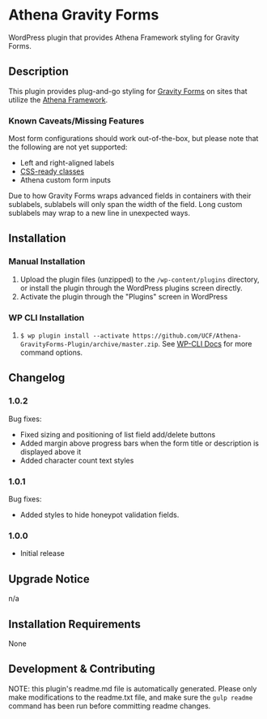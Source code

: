 # Athena Gravity Forms #

WordPress plugin that provides Athena Framework styling for Gravity Forms.


## Description ##

This plugin provides plug-and-go styling for [Gravity Forms](http://www.gravityforms.com/) on sites that utilize the [Athena Framework](https://ucf.github.io/Athena-Framework/).

### Known Caveats/Missing Features ###

Most form configurations should work out-of-the-box, but please note that the following are not yet supported:
- Left and right-aligned labels
- [CSS-ready classes](https://www.gravityhelp.com/documentation/article/css-ready-classes/)
- Athena custom form inputs

Due to how Gravity Forms wraps advanced fields in containers with their sublabels, sublabels will only span the width of the field.  Long custom sublabels may wrap to a new line in unexpected ways.


## Installation ##

### Manual Installation ###
1. Upload the plugin files (unzipped) to the `/wp-content/plugins` directory, or install the plugin through the WordPress plugins screen directly.
2. Activate the plugin through the "Plugins" screen in WordPress

### WP CLI Installation ###
1. `$ wp plugin install --activate https://github.com/UCF/Athena-GravityForms-Plugin/archive/master.zip`.  See [WP-CLI Docs](http://wp-cli.org/commands/plugin/install/) for more command options.


## Changelog ##

### 1.0.2 ###
Bug fixes:
* Fixed sizing and positioning of list field add/delete buttons
* Added margin above progress bars when the form title or description is displayed above it
* Added character count text styles

### 1.0.1 ###
Bug fixes:
* Added styles to hide honeypot validation fields.

### 1.0.0 ###
* Initial release


## Upgrade Notice ##

n/a


## Installation Requirements ##

None


## Development & Contributing ##

NOTE: this plugin's readme.md file is automatically generated.  Please only make modifications to the readme.txt file, and make sure the `gulp readme` command has been run before committing readme changes.
